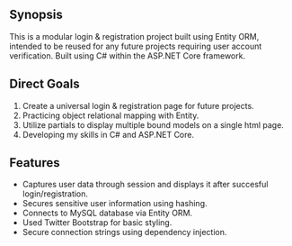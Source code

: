## Synopsis
This is a modular login & registration project built using Entity ORM, intended to be reused for any future projects requiring user account verification. Built using C# within the ASP.NET Core framework.

## Direct Goals
1. Create a universal login & registration page for future projects.
2. Practicing object relational mapping with Entity.
3. Utilize partials to display multiple bound models on a single html page.
4. Developing my skills in C# and ASP.NET Core.

## Features
- Captures user data through session and displays it after succesful login/registration.
- Secures sensitive user information using hashing.
- Connects to MySQL database via Entity ORM.
- Used Twitter Bootstrap for basic styling.
- Secure connection strings using dependency injection.
